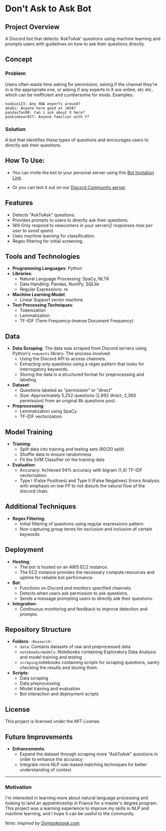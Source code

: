# Don't Ask to Ask Bot

## Project Overview
A Discord bot that detects 'AskToAsk' questions using machine learning and prompts users with guidelines on how to ask their questions directly.

## Concept
### Problem
Users often waste time asking for permission, asking if the channel they're in is the appropriate one, or asking if any experts in X are online, etc etc.. which can be inefficient and cumbersome for mods.
Examples:
```
noobie123: Any XNA experts around?
ahabz: Anyone here good at JAVA?  
pandasfan90: Can i ask about X here?  
pookiebear827: Anyone familiar with Y?  
```
### Solution
A bot that identifies these types of questions and encourages users to directly ask their questions.

## How To Use:
- You can invite the bot to your personal server using this [Bot Invitation Link](https://discord.com/oauth2/authorize?client_id=1235240271994814464&permissions=274878032960&scope=bot).

- Or you can test it out on our [Discord Community server](https://discord.gg/Ka6THHvc8j).


## Features
- Detects "AskToAsk" questions.
- Provides prompts to users to directly ask their questions.
- Will Only respond to newcomers in your server(*2 responses max per user to avoid spam*)
- Uses machine learning for classification.
- Regex filtering for initial screening.
  
## Tools and Technologies
- **Programming Languages**: Python
- **Libraries**:
  - Natural Language Processing: SpaCy, NLTK
  - Data Handling: Pandas, NumPy, SQLite
  - Regular Expressions: re
- **Machine Learning Model**:
  - Linear Support vector machine
- **Text Processing Techniques**:
  - Tokenization
  - Lemmatization
  - TF-IDF (Term Frequency-Inverse Document Frequency)

## Data
- **Data Scraping**: The data was scraped from Discord servers using Python's `requests` library. The process involved:
  - Using the Discord API to access channels.
  - Extracting only questions using a regex pattern that looks for interrogatory keywords.
  - Storing the data in a structured format for preprocessing and labeling.
- **Dataset**:
  - Questions labeled as "permission" or "direct"
  - Size: Approximately 5,252 questions (2,892 direct, 2,360 permission) from an original 8k questions pool.
- **Preprocessing**:
  - Lemmatization using SpaCy
  - TF-IDF vectorization

## Model Training
- **Training**:
  - Split data into training and testing sets (80/20 split)
  - Shuffle data to ensure randomness
  - Fit the SVM Classifier on the training data
- **Evaluation**:
  - Accuracy: Achieved 94% accuracy with bigram (1,4) TF-IDF vectorization
  - Type I (False Positives) and Type II (False Negatives) Errors Analysis with emphasis on low FP to not disturb the natural flow of the discord chats.

## Additional Techniques
- **Regex Filtering**:
  - Initial filtering of questions using regular expressions pattern
  - Non-capturing group terms for exclusion and inclusion of certain keywords

## Deployment
- **Hosting**:
  - The bot is hosted on an AWS EC2 instance.
  - The EC2 instance provides the necessary compute resources and uptime for reliable bot performance.
- **Bot**:
  - Functions on Discord and monitors specified channels.
  - Detects when users ask permission to ask questions.
  - Sends a message prompting users to directly ask their questions.
- **Integration**:
  - Continuous monitoring and feedback to improve detection and prompts.

## Repository Structure
- **Folders**:
  -`Research`:
    - `data`: Contains datasets of raw and preprocessed data
    - `notebooks/models`: Notebooks containing Exploratory Data Analysis and model training and testing
    - `scraping`:notebooks containing scripts for scraping questions, sanity checking the results and storing them.
- **Scripts**:
  - Data scraping
  - Data preprocessing
  - Model training and evaluation
  - Bot interaction and deployment scripts

## License
This project is licensed under the MIT License.


## Future Improvements
- **Enhancements**:
  - Expand the dataset through scraping more "AskToAsk" questions in order to enhance the accuracy
  - Integrate more NLP rule-based matching techniques for better understanding of context
  



---

### Motivation
I'm interested in learning more about natural language processing and looking to land an apprenticeship in France for a master's degree program. This project was a learning experience to improve my skills in NLP and machine learning, and I hope it can be useful to the community.

*Note: inspired by [Dontasktoask.com](https://dontasktoask.com/).*
